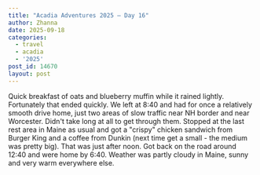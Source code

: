```yaml
---
title: "Acadia Adventures 2025 – Day 16"
author: Zhanna
date: 2025-09-18
categories: 
  - travel
  - acadia
  - '2025'
post_id: 14670
layout: post
---
```


Quick breakfast of oats and blueberry muffin while it rained lightly. Fortunately that ended quickly. We left at 8:40 and had for once a relatively smooth drive home, just two areas of slow traffic near NH border and near Worcester. Didn't take long at all to get through them. Stopped at the last rest area in Maine as usual and got a "crispy" chicken sandwich from Burger King and a coffee from Dunkin (next time get a small - the medium was pretty big). That was just after noon. Got back on the road around 12:40 and were home by 6:40. Weather was partly cloudy in Maine, sunny and very warm everywhere else.